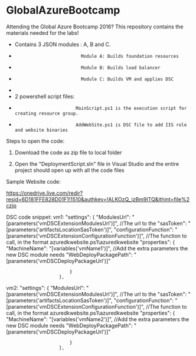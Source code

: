 # GlobalAzureBootcamp
Attending the Global Azure Bootcamp 2016? This repository contains the materials needed for the labs!

-  Contains 3 JSON modules : A, B and C.  
-                              Module A: Builds foundation resources
-                              Module B: Builds load balancer
-                              Module C: Builds VM and applies DSC
                    
-
-  2 powershell script files:
-                            MainScript.ps1 is the execution script for creating resource group.
-                            AddWebSite.ps1 is DSC file to add IIS role and website binaries


Steps to open the code:

1) Download the code as zip file to local folder

2) Open the "DeploymentScript.sln" file in Visual Studio and the entire project should open up with all the code files

Sample Website code:

https://onedrive.live.com/redir?resid=6D181FFE828D01F1!1510&authkey=!ALKOzQ_jzBm9ITQ&ithint=file%2czip

DSC code snippet:
vm1:
 "settings": {
                            "ModulesUrl": "[parameters('vmDSCExtensionModulesUrl')]", //The url to the
                            "sasToken": "[parameters('artifactsLocationSasToken')]",
                            "configurationFunction": "[parameters('vmDSCExtensionConfigurationFunction')]", //The function to call, in the format azuredkwebsite.ps1\\azuredkwebsite
                            "properties": {
                                "MachineName": "[variables('vmName1')]",
                                //Add the extra parameters the new DSC module needs
                                "WebDeployPackagePath": "[parameters('vmDSCDeployPackageUrl')]"
                              
                            }
                        },




vm2:
 "settings": {
                            "ModulesUrl": "[parameters('vmDSCExtensionModulesUrl')]", //The url to the
                            "sasToken": "[parameters('artifactsLocationSasToken')]",
                            "configurationFunction": "[parameters('vmDSCExtensionConfigurationFunction')]", //The function to call, in the format azuredkwebsite.ps1\\azuredkwebsite
                            "properties": {
                                "MachineName": "[variables('vmName2')]",
                                //Add the extra parameters the new DSC module needs
                                "WebDeployPackagePath": "[parameters('vmDSCDeployPackageUrl')]"
                               
                            }
                        },
                        
    


